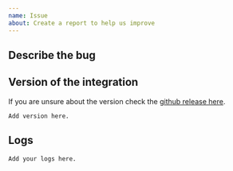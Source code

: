 ```yaml
---
name: Issue
about: Create a report to help us improve
---
```


<!-- Before you open a new issue, search through the existing issues to see if others have had the same problem.

DO NOT DELETE ANYTHING FROM THIS TEMPLATE.

Issues not containing the minimum requirements will be closed:

To help us to resolve this issue please include the following information:
- Describe the issue in detail.
- Provide steps to reproduce this issue.
- Add version of the `google_home` integration.
- Add version of `glocaltokens` package.
- Attach logs. The more the better. Enable debug logs for the integration.

-->

## Describe the bug

<!-- A clear and concise description of what the bug is. -->

## Version of the integration

If you are unsure about the version check the [github release here](https://github.com/leikoilja/ha-google-home/releases).

<!-- If you are not using the newest version, download and try that before opening an issue.
-->

```text
Add version here.
```

## Logs

<!-- To enable debug logs, put the below snippet in your configuration.yaml file.
You can delete the below snippet before you submit this issue.

logger:
  default: debug
  logs:
    custom_components.google_home: debug
-->

<!-- Paste logs below here-->

```text
Add your logs here.
```
